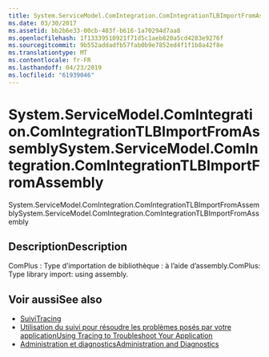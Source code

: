 ```yaml
---
title: System.ServiceModel.ComIntegration.ComIntegrationTLBImportFromAssembly
ms.date: 03/30/2017
ms.assetid: bb2b6e33-00cb-403f-b616-1a70294d7aa8
ms.openlocfilehash: 1f13339510921f71d5c1aeb820a5cd4283e9276f
ms.sourcegitcommit: 9b552addadfb57fab0b9e7852ed4f1f1b8a42f8e
ms.translationtype: MT
ms.contentlocale: fr-FR
ms.lasthandoff: 04/23/2019
ms.locfileid: "61939046"
---
```

# <a name="systemservicemodelcomintegrationcomintegrationtlbimportfromassembly"></a><span data-ttu-id="59a2b-102">System.ServiceModel.ComIntegration.ComIntegrationTLBImportFromAssembly</span><span class="sxs-lookup"><span data-stu-id="59a2b-102">System.ServiceModel.ComIntegration.ComIntegrationTLBImportFromAssembly</span></span>
<span data-ttu-id="59a2b-103">System.ServiceModel.ComIntegration.ComIntegrationTLBImportFromAssembly</span><span class="sxs-lookup"><span data-stu-id="59a2b-103">System.ServiceModel.ComIntegration.ComIntegrationTLBImportFromAssembly</span></span>  
  
## <a name="description"></a><span data-ttu-id="59a2b-104">Description</span><span class="sxs-lookup"><span data-stu-id="59a2b-104">Description</span></span>  
 <span data-ttu-id="59a2b-105">ComPlus : Type d’importation de bibliothèque : à l’aide d’assembly.</span><span class="sxs-lookup"><span data-stu-id="59a2b-105">ComPlus: Type library import: using assembly.</span></span>  
  
## <a name="see-also"></a><span data-ttu-id="59a2b-106">Voir aussi</span><span class="sxs-lookup"><span data-stu-id="59a2b-106">See also</span></span>

- [<span data-ttu-id="59a2b-107">Suivi</span><span class="sxs-lookup"><span data-stu-id="59a2b-107">Tracing</span></span>](../../../../../docs/framework/wcf/diagnostics/tracing/index.md)
- [<span data-ttu-id="59a2b-108">Utilisation du suivi pour résoudre les problèmes posés par votre application</span><span class="sxs-lookup"><span data-stu-id="59a2b-108">Using Tracing to Troubleshoot Your Application</span></span>](../../../../../docs/framework/wcf/diagnostics/tracing/using-tracing-to-troubleshoot-your-application.md)
- [<span data-ttu-id="59a2b-109">Administration et diagnostics</span><span class="sxs-lookup"><span data-stu-id="59a2b-109">Administration and Diagnostics</span></span>](../../../../../docs/framework/wcf/diagnostics/index.md)

